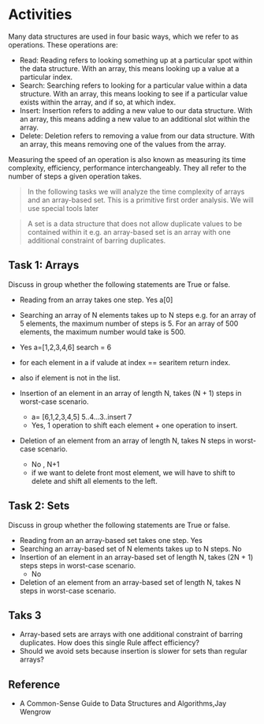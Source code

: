 # Activities

Many data structures are used in four basic ways, which we refer to as operations. These operations are:

- Read: Reading refers to looking something up at a particular spot within the data structure. With an array, this means looking up a value at a particular index.
- Search: Searching refers to looking for a particular value within a data structure. With an array, this means looking to see if a particular value exists within the array, and if so, at which index.
- Insert: Insertion refers to adding a new value to our data structure. With an array, this means adding a new value to an additional slot within the array.
- Delete: Deletion refers to removing a value from our data structure. With an array, this means removing one of the values from the array.

Measuring the speed of an operation is also known as measuring its time complexity, efficiency, performance interchangeably. They all refer to the number of steps a given operation takes.

> In the following tasks we will analyze the time complexity of arrays and an array-based set. This is a primitive first order analysis. We will use special tools later

> A set is a data structure that does not allow duplicate values to be contained within it e.g. an array-based set is an array with one additional constraint of barring duplicates.

## Task 1: Arrays

Discuss in group whether the following statements are True or false.

- Reading from an array takes one step. Yes a[0]
- Searching an array of N elements takes up to N steps e.g. for an array of 5 elements, the maximum number of steps is 5. For an array of 500 elements, the maximum number would take is 500. 
- Yes a=[1,2,3,4,6]  search = 6
- for each element in a if valude at index == searitem return index.
- also if element is not in the list.

- Insertion of an element in an array of length N, takes (N + 1) steps in worst-case scenario.
  - a= [6,1,2,3,4,5] 5..4...3..insert 7
  - Yes, 1 operation to shift each element + one operation to insert.
- Deletion of an element from an array of length N, takes N steps in worst-case scenario.
  - No , N+1 
  - if we want to delete front most element, we will have to shift to delete and shift all elements to the left.

## Task 2: Sets

Discuss in group whether the following statements are True or false.

- Reading from an an array-based set takes one step. Yes
- Searching an array-based set of N elements takes up to N steps. No
- Insertion of an element in an array-based set of length N, takes (2N + 1) steps steps in worst-case scenario.
    - No
- Deletion of an element from an array-based set of length N, takes N steps in worst-case scenario.

## Taks 3

- Array-based sets are arrays with one additional constraint of barring duplicates. How does this single Rule affect efficiency?
- Should we avoid sets because insertion is slower for sets than regular arrays?

## Reference

- A Common-Sense Guide to Data Structures and Algorithms,Jay Wengrow
